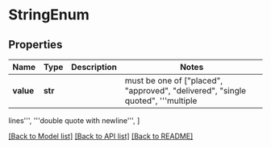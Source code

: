 # StringEnum

## Properties
Name | Type | Description | Notes
------------ | ------------- | ------------- | -------------
**value** | **str** |  |  must be one of ["placed", "approved", "delivered", "single quoted", '''multiple
lines''', '''double quote 
 with newline''', ]

[[Back to Model list]](../README.md#documentation-for-models) [[Back to API list]](../README.md#documentation-for-api-endpoints) [[Back to README]](../README.md)


